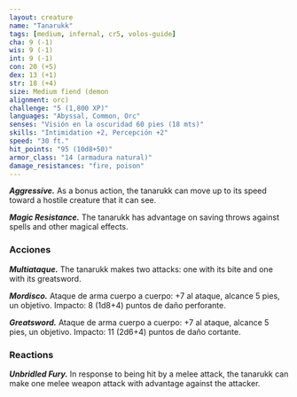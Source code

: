 ```yaml
---
layout: creature
name: "Tanarukk"
tags: [medium, infernal, cr5, volos-guide]
cha: 9 (-1)
wis: 9 (-1)
int: 9 (-1)
con: 20 (+5)
dex: 13 (+1)
str: 18 (+4)
size: Medium fiend (demon
alignment: orc)
challenge: "5 (1,800 XP)"
languages: "Abyssal, Common, Orc"
senses: "Visión en la oscuridad 60 pies (18 mts)"
skills: "Intimidation +2, Percepción +2"
speed: "30 ft."
hit_points: "95 (10d8+50)"
armor_class: "14 (armadura natural)"
damage_resistances: "fire, poison"
---
```


***Aggressive.*** As a bonus action, the tanarukk can move up to its speed toward a hostile creature that it can see.

***Magic Resistance.*** The tanarukk has advantage on saving throws against spells and other magical effects.

### Acciones

***Multiataque.*** The tanarukk makes two attacks: one with its bite and one with its greatsword.

***Mordisco.*** Ataque de arma cuerpo a cuerpo: +7 al ataque, alcance 5 pies, un objetivo. Impacto: 8 (1d8+4) puntos de daño perforante.

***Greatsword.*** Ataque de arma cuerpo a cuerpo: +7 al ataque, alcance 5 pies, un objetivo. Impacto: 11 (2d6+4) puntos de daño cortante.

### Reactions

***Unbridled Fury.*** In response to being hit by a melee attack, the tanarukk can make one melee weapon attack with advantage against the attacker.